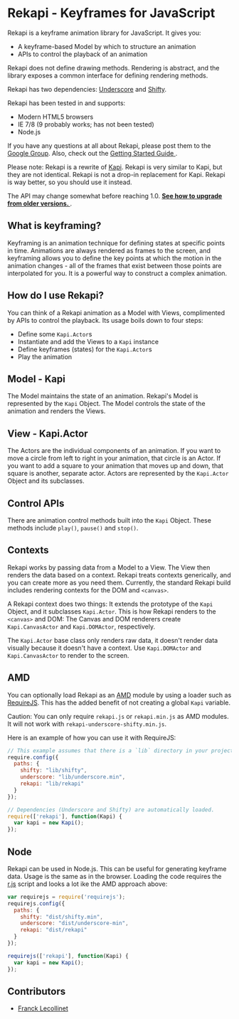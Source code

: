 # Rekapi - Keyframes for JavaScript

Rekapi is a keyframe animation library for JavaScript.  It gives you:

* A keyframe-based Model by which to structure an animation
* APIs to control the playback of an animation

Rekapi does not define drawing methods.  Rendering is abstract, and the library
exposes a common interface for defining rendering methods.

Rekapi has two dependencies:
[Underscore](https://github.com/documentcloud/underscore) and
[Shifty](https://github.com/jeremyckahn/shifty).

Rekapi has been tested in and supports:

  * Modern HTML5 browsers
  * IE 7/8 (9 probably works; has not been tested)
  * Node.js

If you have any questions at all about Rekapi, please post them to the [Google
Group](https://groups.google.com/forum/?fromgroups#!forum/rekapi).  Also, check
out the [Getting Started Guide
](https://github.com/jeremyckahn/rekapi/blob/master/docs/getting_started.md).

Please note:  Rekapi is a rewrite of
[Kapi](https://github.com/jeremyckahn/kapi). Rekapi is very similar to Kapi,
but they are not identical.  Rekapi is not a drop-in replacement for Kapi.
Rekapi is way better, so you should use it instead.

The API may change somewhat before reaching 1.0.  __[See how to upgrade from
older versions.
](https://github.com/jeremyckahn/rekapi/blob/master/docs/upgrading.md)__.

## What is keyframing?

Keyframing is an animation technique for defining states at specific points in
time. Animations are always rendered as frames to the screen, and keyframing
allows you to define the key points at which the motion in the animation
changes - all of the frames that exist between those points are interpolated
for you.  It is a powerful way to construct a complex animation.

## How do I use Rekapi?

You can think of a Rekapi animation as a Model with Views, complimented by APIs
to control the playback. Its usage boils down to four steps:

* Define some `Kapi.Actor`s
* Instantiate and add the Views to a `Kapi` instance
* Define keyframes (states) for the `Kapi.Actor`s
* Play the animation

## Model - Kapi

The Model maintains the state of an animation.  Rekapi's Model is represented
by the `Kapi` Object.  The Model controls the state of the animation and
renders the Views.

## View - Kapi.Actor

The Actors are the individual components of an animation.  If you want to move
a circle from left to right in your animation, that circle is an Actor.  If you
want to add a square to your animation that moves up and down, that square is
another, separate actor.  Actors are represented by the `Kapi.Actor` Object and
its subclasses.

## Control APIs

There are animation control methods built into the `Kapi` Object.  These
methods include `play()`, `pause()` and `stop()`.

## Contexts

Rekapi works by passing data from a Model to a View.  The View then renders the
data based on a context.  Rekapi treats contexts generically, and you can
create more as you need them.  Currently, the standard Rekapi build includes
rendering contexts for the DOM and `<canvas>`.

A Rekapi context does two things: It extends the prototype of the `Kapi`
Object, and it subclasses `Kapi.Actor`.  This is how Rekapi renders to the
`<canvas>` and DOM: The Canvas and DOM renderers create `Kapi.CanvasActor` and
`Kapi.DOMActor`, respectively.

The `Kapi.Actor` base class only renders raw data, it doesn't render data
visually because it doesn't have a context.  Use `Kapi.DOMActor` and
`Kapi.CanvasActor` to render to the screen.

## AMD

You can optionally load Rekapi as an
[AMD](https://github.com/amdjs/amdjs-api/wiki/AMD) module by using a loader
such as [RequireJS](http://requirejs.org). This has the added benefit of not
creating a global `Kapi` variable.

Caution: You can only require `rekapi.js` or `rekapi.min.js` as AMD modules. It
will not work with `rekapi-underscore-shifty.min.js`.

Here is an example of how you can use it with RequireJS:

````javascript
// This example assumes that there is a `lib` directory in your project
require.config({
  paths: {
    shifty: "lib/shifty",
    underscore: "lib/underscore.min",
    rekapi: "lib/rekapi"
  }
});

// Dependencies (Underscore and Shifty) are automatically loaded.
require(['rekapi'], function(Kapi) {
  var kapi = new Kapi();
});
````

## Node

Rekapi can be used in Node.js.  This can be useful for generating keyframe
data.  Usage is the same as in the browser.  Loading the code requires the
[r.js](https://github.com/jrburke/r.js/blob/master/dist/r.js) script and looks
a lot ike the AMD approach above:

````javascript
var requirejs = require('requirejs');
requirejs.config({
  paths: {
    shifty: "dist/shifty.min",
    underscore: "dist/underscore-min",
    rekapi: "dist/rekapi"
  }
});

requirejs(['rekapi'], function(Kapi) {
  var kapi = new Kapi();
});
````

## Contributors

  * [Franck Lecollinet](https://github.com/sork)
